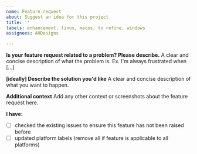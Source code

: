 ```yaml
---
name: Feature request
about: Suggest an idea for this project
title: ''
labels: enhancement, linux, macos, to refine, windows
assignees: AHDesigns

---
```


**Is your feature request related to a problem? Please describe.**
A clear and concise description of what the problem is. Ex. I'm always frustrated when [...]

**[ideally] Describe the solution you'd like**
A clear and concise description of what you want to happen.

**Additional context**
Add any other context or screenshots about the feature request here.

**I have:**
- [ ] checked the existing issues to ensure this feature has not been raised before
- [ ] updated platform labels (remove all if feature is applicable to all platforms)
